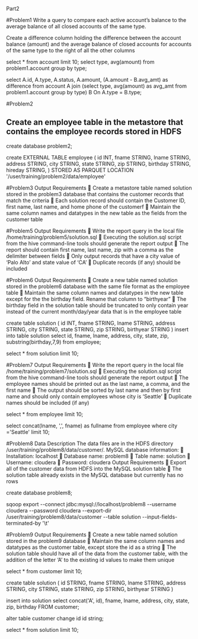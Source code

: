 Part2

#Problem1
Write a query to compare each active account’s balance to the average balance of all closed
accounts of the same type.

Create a difference column holding the difference between the account balance
(amount) and the average balance of closed accounts for accounts of the same type
to the right of all the other columns


select * from account limit 10;
select type, avg(amount) from problem1.account group by type;

select A.id, A.type, A.status, A.amount, (A.amount - B.avg_amt) as difference
from account A 
join (select type, avg(amount) as avg_amt from problem1.account group by type) B
On A.type = B.type;


#Problem2
## Create an employee table in the metastore that contains the employee records stored in HDFS

create database problem2;

create EXTERNAL TABLE employee
(
   id INT,
   fname   STRING,
   lname   STRING,
   address STRING,
   city    STRING,
   state   STRING,
   zip     STRING,
   birthday  STRING,
   hireday STRING,
 )
  STORED AS PARQUET
  LOCATION '/user/training/problem2/data/employee'
  
  
#Problem3
Output Requirements
 Create a metastore table named solution stored in the problem3 database that
contains the customer records that match the criteria
 Each solution record should contain the Customer ID, first name, last name, and
home phone of the customerf
 Maintain the same column names and datatypes in the new table as the fields from
the customer table


#Problem5
Output Requirements
 Write the report query in the local file /home/training/problem5/solution.sql
 Executing the solution.sql script from the hive command-line tools should generate
the report output
 The report should contain first name, last name, zip with a comma as the delimiter
between fields
 Only output records that have a city value of ‘Palo Alto’ and state value of ‘CA’
 Duplicate records (if any) should be included


#Problem6
Output Requirements
 Create a new table named solution stored in the problem6 database with the same
file format as the employee table
 Maintain the same column names and datatypes in the new table except for the
the birthday field. Rename that column to “birthyear”
 The birthday field in the solution table should be truncated to only contain year
instead of the current month/day/year data that is in the employee table

create table solution
(
	  id       INT,
	  fname  STRING,
	  lname    STRING,
	  address STRING,
	  city     STRING,
	  state   STRING,
	  zip      STRING,
	  birthyear STRING
)
insert into table solution
select id, fname, lname, address, city, state, zip, substring(birthday,7,9)
from employee;

select * from solution limit 10;


#Problem7
Output Requirements
 Write the report query in the local file /home/training/problem7/solution.sql
 Executing the solution.sql script from the hive command-line tools should generate
the report output
 The employee names should be printed out as the last name, a comma, and the
first name
 The output should be sorted by last name and then by first name and should only
contain employees whose city is ‘Seattle’
 Duplicate names should be included (if any)

select * from employee limit 10;

select concat(lname, ',', fname) as fullname from employee 
where city ='Seattle'  limit 10;



#Problem8
Data Description
The data files are in the HDFS directory /user/training/problem8/data/customer/.
MySQL database information:
 Installation: localhost
 Database name: problem8
 Table name: solution
 Username: cloudera
 Password: cloudera
Output Requirements
 Export all of the customer data from HDFS into the MySQL solution table
 The solution table already exists in the MySQL database but currently has no rows

create database problem8;

sqoop export --connect jdbc:mysql://localhost/problem8 --username cloudera --password cloudera --export-dir /user/training/problem8/data/customer --table solution --input-fields-terminated-by '\t'


#Problem9
Output Requirements
 Create a new table named solution stored in the problem9 database
 Maintain the same column names and datatypes as the customer table, except
store the id as a string
 The solution table should have all of the data from the customer table, with the
addition of the letter ‘A’ to the existing id values to make them unique

select * from customer limit 10;

create table solution
(
	  id     STRING,
	  fname  STRING,
	  lname    STRING,
	  address STRING,
	  city     STRING,
	  state   STRING,
	  zip      STRING,
	  birthyear STRING
)

insert into solution
select concat('A', id),
	     fname,
	     lname,
	     address,
	     city,
	     state,
	     zip,
	     birthday
  FROM customer;
  
alter table customer change id id string;

select * from solution limit 10;


 
   

   
